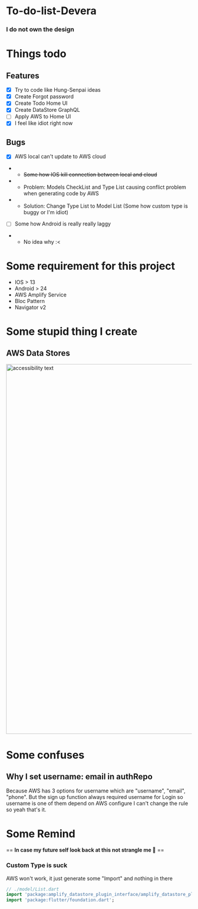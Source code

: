 # To-do-list-Devera

### I do not own the design

# Things todo

## Features
- [x] Try to code like Hung-Senpai ideas
- [x] Create Forgot password
- [x] Create Todo Home UI
- [x] Create DataStore GraphQL
- [ ] Apply AWS to Home UI
- [x] I feel like idiot right now

## Bugs

- [x] AWS local can't update to AWS cloud
- - <strike>Some how IOS kill connection between local and cloud</strike>
- - Problem: Models CheckList and Type List causing conflict problem when generating code by AWS
- - Solution: Change Type List to Model List (Some how custom type is buggy or I'm idiot)

- [ ] Some how Android is really really laggy
- - No idea why :<

# Some requirement for this project

- IOS > 13
- Android > 24
- AWS Amplify Service
- Bloc Pattern
- Navigator v2

# Some stupid thing I create

## AWS Data Stores
<img src="https://firebasestorage.googleapis.com/v0/b/wanders-b9bab.appspot.com/o/DataStore%2FScreen%20Shot%202021-08-22%20at%2016.25.12.png?alt=media&token=44ea06bc-ab28-4450-9d03-258d3ca4fb48" width="1000" alt="accessibility text">


# Some confuses

## Why I set username: email in authRepo

Because AWS has 3 options for username which are "username", "email", "phone".
But the sign up function always required username for Login so username is one of them depend on AWS configure
I can't change the rule so yeah that's it.
  
# Some Remind
== <b>In case my future self look back at this not strangle me 👼</b> ==

### Custom Type is suck
AWS won't work, it just generate some "Import" and nothing in there
```dart
// ./model/List.dart
import 'package:amplify_datastore_plugin_interface/amplify_datastore_plugin_interface.dart';
import 'package:flutter/foundation.dart';
```

